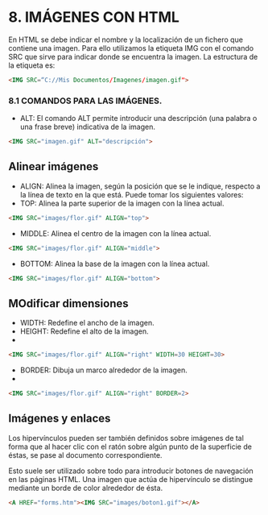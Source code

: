# 8. IMÁGENES CON HTML

En HTML se debe indicar el nombre y la localización de un fichero que
contiene una imagen. Para ello utilizamos la etiqueta IMG con el comando SRC que
sirve para indicar donde se encuentra la imagen. La estructura de la etiqueta es:
```html
<IMG SRC=“C://Mis Documentos/Imagenes/imagen.gif">
```
### 8.1 COMANDOS PARA LAS IMÁGENES.

- ALT: El comando ALT permite introducir una descripción (una palabra o una
frase breve) indicativa de la imagen.

```html
<IMG SRC="imagen.gif" ALT="descripción">
```

## Alinear imágenes

- ALIGN: Alinea la imagen, según la posición que se le indique, respecto a la
línea de texto en la que está. Puede tomar los siguientes valores:
- TOP: Alinea la parte superior de la imagen con la línea actual.

```html
<IMG SRC="images/flor.gif" ALIGN="top">
```

- MIDDLE: Alinea el centro de la imagen con la línea actual.

```html
<IMG SRC="images/flor.gif" ALIGN="middle">
```

- BOTTOM: Alinea la base de la imagen con la línea actual.

```html
<IMG SRC="images/flor.gif" ALIGN="bottom">
```

## MOdificar dimensiones

- WIDTH: Redefine el ancho de la imagen.
- HEIGHT: Redefine el alto de la imagen.
-
```html
<IMG SRC="images/flor.gif" ALIGN="right" WIDTH=30 HEIGHT=30>
```

- BORDER: Dibuja un marco alrededor de la imagen.
-
```html
<IMG SRC="images/flor.gif" ALIGN="right" BORDER=2>
```

## Imágenes y enlaces

Los hipervínculos pueden ser también definidos sobre imágenes de tal forma
que al hacer clic con el ratón sobre algún punto de la superficie de éstas, se pase al documento correspondiente.

Esto suele ser utilizado sobre todo para introducir botones de navegación en
las páginas HTML. Una imagen que actúa de hipervínculo se distingue mediante un
borde de color alrededor de ésta.

```html
<A HREF="forms.htm"><IMG SRC="images/boton1.gif"></A>
```
